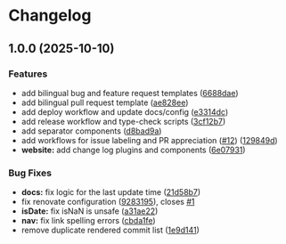 # Changelog

## 1.0.0 (2025-10-10)


### Features

* add bilingual bug and feature request templates ([6688dae](https://github.com/oljc/checkis/commit/6688dae9ad5be9dd7be97656925a769e996f0b00))
* add bilingual pull request template ([ae828ee](https://github.com/oljc/checkis/commit/ae828eea250aa5bd06f16ebc9e6367185b411975))
* add deploy workflow and update docs/config ([e3314dc](https://github.com/oljc/checkis/commit/e3314dc19a70c1f8d5ef4e783dcf24d104047a41))
* add release workflow and type-check scripts ([3cf12b7](https://github.com/oljc/checkis/commit/3cf12b719c10ac7deb2c8dcf16729bb47c601ab0))
* add separator components ([d8bad9a](https://github.com/oljc/checkis/commit/d8bad9ae13fd349fc094c20550cd9944663cb32d))
* add workflows for issue labeling and PR appreciation ([#12](https://github.com/oljc/checkis/issues/12)) ([129849d](https://github.com/oljc/checkis/commit/129849d4ae1381f5cd381767a8983ebb6c360917))
* **website:** add change log plugins and components ([6e07931](https://github.com/oljc/checkis/commit/6e0793157b7e76ebf51f59a9179a431cba36e42a))


### Bug Fixes

* **docs:** fix logic for the last update time ([21d58b7](https://github.com/oljc/checkis/commit/21d58b7c48166d897eda8c2d38a45d1e0106aeb7))
* fix renovate configuration ([9283195](https://github.com/oljc/checkis/commit/9283195629064f0767ec046ed7942d2b8ae093f2)), closes [#1](https://github.com/oljc/checkis/issues/1)
* **isDate:** fix isNaN is unsafe ([a31ae22](https://github.com/oljc/checkis/commit/a31ae2217ad8158a784f56043dd41baaab936afe))
* **nav:** fix link spelling errors ([cbda1fe](https://github.com/oljc/checkis/commit/cbda1feb2356ec217787b1260d819541e2912710))
* remove duplicate rendered commit list ([1e9d141](https://github.com/oljc/checkis/commit/1e9d1415d8ccbf1d8ef6f9791f1913c5d6cc9d39))
